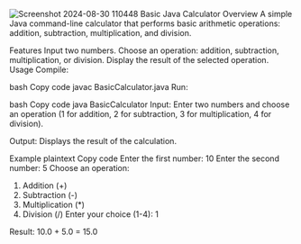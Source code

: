 




![Screenshot 2024-08-30 110448](https://github.com/user-attachments/assets/36dbf378-cb28-4100-8405-9dff76ea0a06)
Basic Java Calculator
Overview
A simple Java command-line calculator that performs basic arithmetic operations: addition, subtraction, multiplication, and division.

Features
Input two numbers.
Choose an operation: addition, subtraction, multiplication, or division.
Display the result of the selected operation.
Usage
Compile:

bash
Copy code
javac BasicCalculator.java
Run:

bash
Copy code
java BasicCalculator
Input: Enter two numbers and choose an operation (1 for addition, 2 for subtraction, 3 for multiplication, 4 for division).

Output: Displays the result of the calculation.

Example
plaintext
Copy code
Enter the first number: 10
Enter the second number: 5
Choose an operation:
1. Addition (+)
2. Subtraction (-)
3. Multiplication (*)
4. Division (/)
Enter your choice (1-4): 1

Result: 10.0 + 5.0 = 15.0
